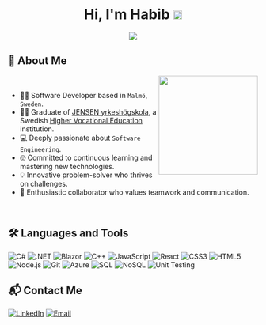 <h1 align="center">Hi, I'm Habib <img src="https://media.giphy.com/media/hvRJCLFzcasrR4ia7z/giphy.gif" width="18"></h1>
<p align="center">
  <a ><img src="https://readme-typing-svg.herokuapp.com?font=Time+New+Roman&color=%23C8BE25&size=25&center=true&vCenter=true&width=500&height=80&lines=Software+Developer;Full-stack+Developer;.NET+Developer;Committed+to+continuous+learning;Innovative+problem-solver;Tech+enthusiast+and+collaborator"></a>
</p>
	
## 👤 About Me

<picture> <img align="right" src="https://github.com/7oSkaaa/7oSkaaa/blob/main/Images/Right_Side.gif?raw=true" width = 200px></picture>
<br><be>
- :technologist: Software Developer based in `Malmö`, `Sweden`.
- :student: Graduate of [JENSEN yrkeshögskola](https://www.jensenyh.se/vara-yh-utbildningar/systemutvecklare-inriktning-sakerhet), a Swedish [Higher Vocational Education](https://www.yrkeshogskolan.se/in-english/) institution.
- :computer: Deeply passionate about `Software Engineering`.
- :nerd_face: Committed to continuous learning and mastering new technologies.
- :bulb: Innovative problem-solver who thrives on challenges.
- :handshake: Enthusiastic collaborator who values teamwork and communication.
<br>

## 🛠️ Languages and Tools

![C#](https://img.shields.io/badge/C%23-68217A?style=plastic&logo=c-sharp&logoColor=white)
![.NET](https://img.shields.io/badge/.NET-512BD4?style=plastic&logo=dotnet&logoColor=white)
![Blazor](https://img.shields.io/badge/Blazor-512BD4?style=plastic&logo=blazor&logoColor=white)
![C++](https://img.shields.io/badge/C++-00599C?style=plastic&logo=c%2B%2B&logoColor=white)
![JavaScript](https://img.shields.io/badge/JavaScript-F7DF1E?style=plastic&logo=javascript&logoColor=black)
![React](https://img.shields.io/badge/React-20232A?style=plastic&logo=react&logoColor=61DAFB)
![CSS3](https://img.shields.io/badge/CSS3-1572B6?style=plastic&logo=css3&logoColor=white)
![HTML5](https://img.shields.io/badge/HTML5-E34F26?style=plastic&logo=html5&logoColor=white)
![Node.js](https://img.shields.io/badge/Node.js-339933?style=plastic&logo=nodedotjs&logoColor=white)
![Git](https://img.shields.io/badge/Git-F05032?style=plastic&logo=git&logoColor=white)
![Azure](https://img.shields.io/badge/Azure-0089D6?style=plastic&logo=microsoft-azure&logoColor=white)
![SQL](https://img.shields.io/badge/SQL-4479A1?style=plastic&logo=sql&logoColor=white)
![NoSQL](https://img.shields.io/badge/NoSQL-00A560?style=plastic&logo=nosql&logoColor=white)
![Unit Testing](https://img.shields.io/badge/Unit%20Testing-007ACC?style=plastic&logo=checkmark&logoColor=white)

## 📬 Contact Me

[![LinkedIn](https://img.shields.io/badge/LinkedIn-0077B5.svg?style=flat-square&logo=linkedin&logoColor=white)](https://www.linkedin.com/in/elhabib-asmama/)
[![Email](https://img.shields.io/badge/Email-D14836.svg?style=flat-square&logo=gmail&logoColor=white)](mailto:elhabibasmama@gmail.com)
